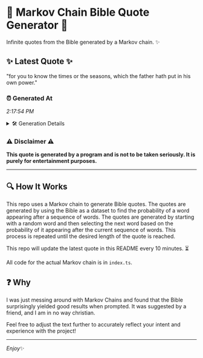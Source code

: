 # 📖 Markov Chain Bible Quote Generator 📖

Infinite quotes from the Bible generated by a Markov chain. ✨

## ✨ Latest Quote ✨
"for you to know the times or the seasons, which the father hath put in his own power."

### ⏰ Generated At
*2:17:54 PM*

<details>
    <summary>🛠️ Generation Details</summary>
    <p>
        <strong>🌱 Seed:</strong> for<br>
        <strong>🔄 Iterations:</strong> 17<br>
        <strong>📜 Context History:</strong><br>[ for ]: you<br>[ for, you ]: to<br>[ for, you, to ]: know<br>[ for, you, to, know ]: the<br>[ for, you, to, know, the ]: times<br>[ for, you, to, know, the, times ]: or<br>[ you, to, know, the, times, or ]: the<br>[ to, know, the, times, or, the ]: seasons,<br>[ know, the, times, or, the, seasons, ]: which<br>[ the, times, or, the, seasons,, which ]: the<br>[ times, or, the, seasons,, which, the ]: father<br>[ or, the, seasons,, which, the, father ]: hath<br>[ the, seasons,, which, the, father, hath ]: put<br>[ seasons,, which, the, father, hath, put ]: in<br>[ which, the, father, hath, put, in ]: his<br>[ the, father, hath, put, in, his ]: own<br>[ father, hath, put, in, his, own ]: power.<br>
    </p>
</details>

### ⚠️ Disclaimer ⚠️
**This quote is generated by a program and is not to be taken seriously. It is purely for entertainment purposes.**

---

## 🔍 How It Works

This repo uses a Markov chain to generate Bible quotes. The quotes are generated by using the Bible as a dataset to find the probability of a word appearing after a sequence of words. The quotes are generated by starting with a random word and then selecting the next word based on the probability of it appearing after the current sequence of words. This process is repeated until the desired length of the quote is reached.

This repo will update the latest quote in this README every 10 minutes. ⏳

All code for the actual Markov chain is in `index.ts`.

## ❓ Why

I was just messing around with Markov Chains and found that the Bible surprisingly yielded good results when prompted. 
It was suggested by a friend, and I am in no way christian.

Feel free to adjust the text further to accurately reflect your intent and experience with the project!

---

*Enjoy*✨
